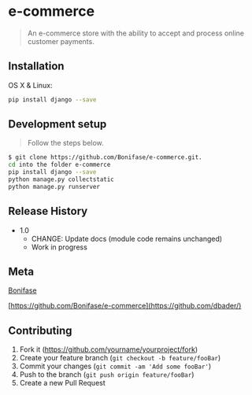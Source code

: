 # e-commerce

> An e-commerce store with the ability to accept and process online customer payments.

## Installation

OS X & Linux:

```sh
pip install django --save
```

## Development setup

> Follow the steps below.

```sh
$ git clone https://github.com/Bonifase/e-commerce.git.
cd into the folder e-commerce
pip install django --save
python manage.py collectstatic
python manage.py runserver
```

## Release History

- 1.0
  - CHANGE: Update docs (module code remains unchanged)
  - Work in progress

## Meta

[Bonifase](https://twitter.com/BonifaseOrwa?lang=en)

[https://github.com/Bonifase/e-commerce](https://github.com/dbader/)

## Contributing

1. Fork it (<https://github.com/yourname/yourproject/fork>)
2. Create your feature branch (`git checkout -b feature/fooBar`)
3. Commit your changes (`git commit -am 'Add some fooBar'`)
4. Push to the branch (`git push origin feature/fooBar`)
5. Create a new Pull Request

<!-- Markdown link & img dfn's -->

[npm-image]: https://img.shields.io/npm/v/datadog-metrics.svg?style=flat-square
[npm-url]: https://npmjs.org/package/datadog-metrics
[npm-downloads]: https://img.shields.io/npm/dm/datadog-metrics.svg?style=flat-square
[travis-image]: https://img.shields.io/travis/Bonifase/WeConnectV3/master.svg?style=flat-square
[travis-url]: https://travis-ci.org/dbader/node-datadog-metrics
[wiki]: https://github.com/yourname/yourproject/wiki
